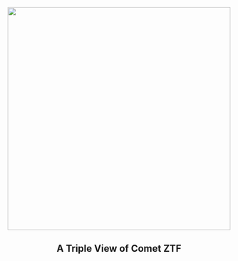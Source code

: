 
<p align="center"><img src="https://apod.nasa.gov/apod/image/2301/TripleCometZTF_Caldera_960.jpg" width="500" height="500"></p>
<h2 align="center"> A Triple View of Comet ZTF </h2>
